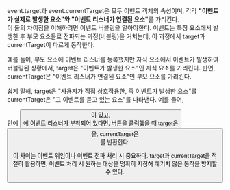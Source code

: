 event.target과 event.currentTarget은 모두 이벤트 객체의 속성이며, 각각 <strong>"이벤트가 실제로 발생한 요소"와 "이벤트 리스너가 연결된 요소"</strong>를 가리킨다.<br/>
이 둘의 차이점을 이해하려면 이벤트 버블링을 알아야한다.
이벤트는 특정 요소에서 발생한 후 부모 요소들로 전파되는 과정(버블링)을 거치는데, 이 과정에서 target과 currentTarget이 다르게 동작한다.

예를 들어, 부모 요소에 이벤트 리스너를 등록했지만 자식 요소에서 이벤트가 발생하여 버블링된 상황에서, target은 "이벤트가 발생한 요소"인 자식 요소를 가리킨다. 반면, currentTarget은 "이벤트 리스너가 연결된 요소"인 부모 요소를 가리킨다.

쉽게 말해, target은 "사용자가 직접 상호작용한, 즉 이벤트가 발생한 요소"를 currentTarget은 "그 이벤트를 듣고 있는 요소"를 나타낸다. 예를 들어, <div> 안에 <button>이 있고, <div>에 이벤트 리스너가 부착되어 있다면, 버튼을 클릭했을 때 target은 <button>을, currentTarget은 <div>를 반환한다.

이 차이는 이벤트 위임이나 이벤트 전파 처리 시 중요하다. target과 currentTarget을 적절히 활용하면, 이벤트 처리 시 원하는 대상을 명확히 지정해 예기치 않은 동작을 방지할 수 있다.
